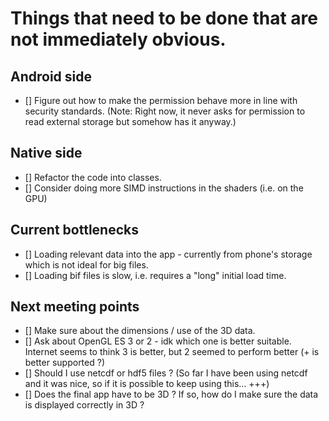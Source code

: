 # Things that need to be done that are not immediately obvious.

## Android side
- [] Figure out how to make the permission behave more in line with security standards. (Note: Right now, it never asks for permission to read external storage but somehow has it anyway.)

## Native side
- [] Refactor the code into classes.
- [] Consider doing more SIMD instructions in the shaders (i.e. on the GPU)

## Current bottlenecks
- [] Loading relevant data into the app - currently from phone's storage which is not ideal for big files.
- [] Loading bif files is slow, i.e. requires a "long" initial load time.

## Next meeting points
- [] Make sure about the dimensions / use of the 3D data.
- [] Ask about OpenGL ES 3 or 2 - idk which one is better suitable. Internet seems to think 3 is better, but 2 seemed to perform better (+ is better supported ?)
- [] Should I use netcdf or hdf5 files ? (So far I have been using netcdf and it was nice, so if it is possible to keep using this... +++)
- [] Does the final app have to be 3D ? If so, how do I make sure the data is displayed correctly in 3D ? 